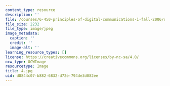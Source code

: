 ```yaml
---
content_type: resource
description: ''
file: /courses/6-450-principles-of-digital-communications-i-fall-2006/d8844c07b8826832d72e794de3d082ee_4.jpg
file_size: 2232
file_type: image/jpeg
image_metadata:
  caption: ''
  credit: ''
  image-alt: ''
learning_resource_types: []
license: https://creativecommons.org/licenses/by-nc-sa/4.0/
ocw_type: OCWImage
resourcetype: Image
title: 4.jpg
uid: d8844c07-b882-6832-d72e-794de3d082ee
---
```

